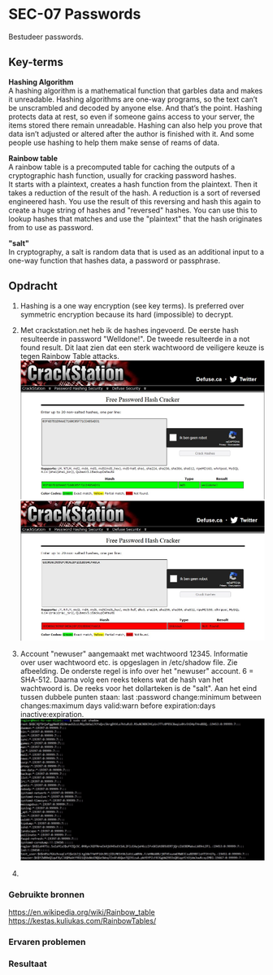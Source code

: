# SEC-07 Passwords
Bestudeer passwords. 

## Key-terms
**Hashing Algorithm**  
A hashing algorithm is a mathematical function that garbles data and makes it unreadable.
Hashing algorithms are one-way programs, so the text can’t be unscrambled and decoded by anyone else. And that’s the point. Hashing protects data at rest, so even if someone gains access to your server, the items stored there remain unreadable. 
Hashing can also help you prove that data isn’t adjusted or altered after the author is finished with it. And some people use hashing to help them make sense of reams of data.  

**Rainbow table**  
A rainbow table is a precomputed table for caching the outputs of a cryptographic hash function, usually for cracking password hashes.  
It starts with a plaintext, creates a hash function from the plaintext. Then it takes a reduction of the result of the hash. A reduction is a sort of reversed engineered hash. You use the result of this reversing and hash this again to create a huge string of hashes and "reversed" hashes. You can use this to lookup hashes that matches and use the "plaintext" that the hash originates from to use as password.

**"salt"**  
In cryptography, a salt is random data that is used as an additional input to a one-way function that hashes data, a password or passphrase.



## Opdracht
1. Hashing is a one way encryption (see key terms). Is preferred over symmetric encryption because its hard (impossible) to decrypt.  

2. Met crackstation.net heb ik de hashes ingevoerd. De eerste hash resulteerde in password "Welldone!". De tweede resulteerde in a not found result. Dit laat zien dat een sterk wachtwoord de veiligere keuze is tegen Rainbow Table attacks.  
![](https://github.com/techgrounds/techgrounds-Rogier1978/blob/main/00_includes/04_Security/SEC_07%20crack%20pass_01.jpg)  
![](https://github.com/techgrounds/techgrounds-Rogier1978/blob/main/00_includes/04_Security/SEC_07%20crack%20pass_02.jpg)  


3. Account "newuser" aangemaakt met wachtwoord 12345. Informatie over user wachtwoord etc. is opgeslagen in /etc/shadow file. Zie afbeelding. De onderste regel is info over het "newuser" account. $6$ = SHA-512. Daarna volg een reeks tekens wat de hash van het wachtwoord is. De reeks voor het dollarteken is de "salt". Aan het eind tussen dubbele punten staan: last :password change:minimum between changes:maximum days valid:warn before expiration:days inactive:expiration.  
![](https://github.com/techgrounds/techgrounds-Rogier1978/blob/main/00_includes/04_Security/SEC_07%20etc_shadow.jpg)  
4.  


### Gebruikte bronnen
https://en.wikipedia.org/wiki/Rainbow_table  
https://kestas.kuliukas.com/RainbowTables/  

### Ervaren problemen

### Resultaat
